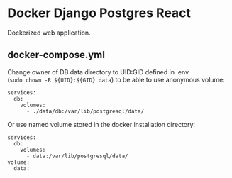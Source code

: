 # Docker Django Postgres React

Dockerized web application.

## docker-compose.yml
Change owner of DB data directory to UID:GID defined in .env<br>
(```sudo chown -R ${UID}:${GID} data```) to be able to use anonymous volume:<br>
```
services:
  db:
    volumes:
      - ./data/db:/var/lib/postgresql/data/
```
Or use named volume stored in the docker installation directory:<br>
```
services:
  db:
    volumes:
      - data:/var/lib/postgresql/data/
volume:
  data:
```
